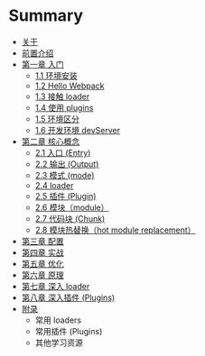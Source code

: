 # Summary

* [关于](README.md)
* [前置介绍](chapter1.md)
* [第一章 入门](di-yi-zhang-ru-men-pei-zhi.md)
  * [1.1 环境安装](di-yi-zhang-ru-men-pei-zhi/1-1-huan-jing-an-zhuang.md)
  * [1.2 Hello Webpack](di-yi-zhang-ru-men-pei-zhi/12-hello-webpack.md)
  * [1.3 接触 loader](di-yi-zhang-ru-men-pei-zhi/13-jie-hong-loader.md)
  * [1.4 使用 plugins](di-yi-zhang-ru-men-pei-zhi/14-shi-yong-plugins.md)
  * [1.5 环境区分](di-yi-zhang-ru-men-pei-zhi/15-huan-jing-qu-fen.md)
  * [1.6 开发环境 devServer](di-yi-zhang-ru-men-pei-zhi/16-kai-fa-huan-jing-devserver.md)
* [第二章 核心概念](di-er-zhang-he-xin-gai-nian.md)
  * [2.1 入口 \(Entry\)](di-er-zhang-he-xin-gai-nian/2-1-ru-kou-entry.md)
  * [2.2 输出 \(Output\)](di-er-zhang-he-xin-gai-nian/2-1-shu-chu-output.md)
  * [2.3 模式 \(mode\)](di-er-zhang-he-xin-gai-nian/2-5-mo-shi-mode.md)
  * [2.4 loader](di-er-zhang-he-xin-gai-nian/loader.md)
  * [2.5 插件 \(Plugin\)](di-er-zhang-he-xin-gai-nian/2-4-cha-jian-plugins.md)
  * [2.6 模块（module）](di-er-zhang-he-xin-gai-nian/26-mo-kuai-ff08-module.md)
  * [2.7 代码块 \(Chunk\)](di-er-zhang-he-xin-gai-nian/2-6-dai-ma-kuai-chunks.md)
  * [2.8 模块热替换（hot module replacement）](di-er-zhang-he-xin-gai-nian/28-mo-kuai-re-ti-huan-ff08-hot-module-replacement.md)
* [第三章 配置](di-san-zhang-pei-zhi.md)
* [第四章 实战](di-si-zhang-shi-zhan.md)
* [第五章 优化](di-wu-zhang-you-hua.md)
* [第六章 原理](di-liu-zhang-yuan-li.md)
* [第七章 深入 loader](di-qi-zhang-loader-shen-ru.md)
* [第八章 深入插件 \(Plugins\)](di-qi-zhang-loader-shen-ru.md)
* [附录](fu-lu.md)
  * 常用 loaders
  * 常用插件 \(Plugins\)
  * 其他学习资源

